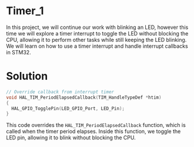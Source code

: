 # Timer_1

In this project, we will continue our work with blinking an LED, however this time we will explore a timer interrupt to toggle the LED without blocking the CPU, allowing it to perform other tasks while still keeping the LED blinking. We will learn on how to use a timer interrupt and handle interrupt callbacks in STM32.

# Solution

```c
// Override callback from interrupt timer
void HAL_TIM_PeriodElapsedCallback(TIM_HandleTypeDef *htim)
{
  HAL_GPIO_TogglePin(LED_GPIO_Port, LED_Pin);
}
```

This code overrides the `HAL_TIM_PeriodElapsedCallback` function, which is called when the timer period elapses. Inside this function, we toggle the LED pin, allowing it to blink without blocking the CPU.

